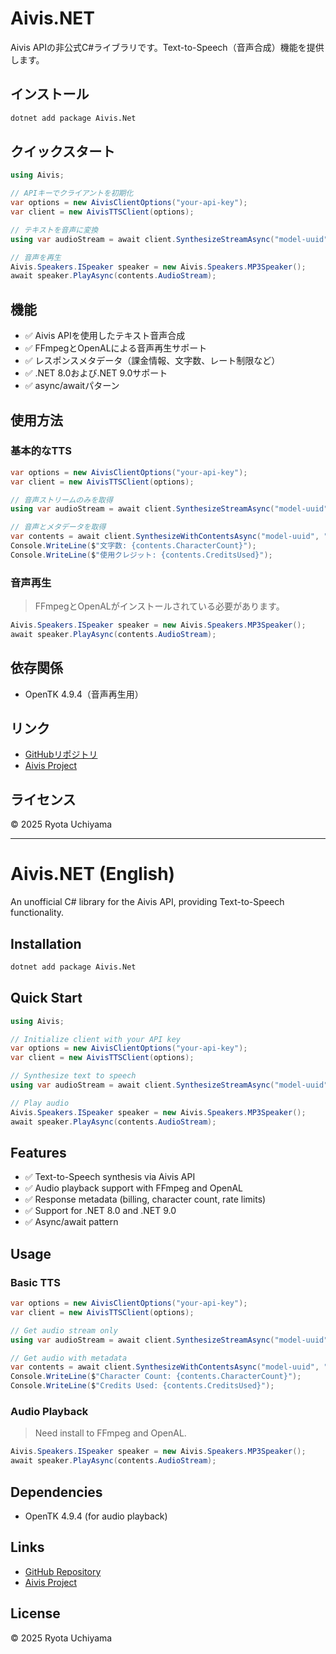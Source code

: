 # Aivis.NET

Aivis APIの非公式C#ライブラリです。Text-to-Speech（音声合成）機能を提供します。

## インストール

```bash
dotnet add package Aivis.Net
```

## クイックスタート

```csharp
using Aivis;

// APIキーでクライアントを初期化
var options = new AivisClientOptions("your-api-key");
var client = new AivisTTSClient(options);

// テキストを音声に変換
using var audioStream = await client.SynthesizeStreamAsync("model-uuid", "こんにちは、世界！");

// 音声を再生
Aivis.Speakers.ISpeaker speaker = new Aivis.Speakers.MP3Speaker();
await speaker.PlayAsync(contents.AudioStream);
```

## 機能

- ✅ Aivis APIを使用したテキスト音声合成
- ✅ FFmpegとOpenALによる音声再生サポート
- ✅ レスポンスメタデータ（課金情報、文字数、レート制限など）
- ✅ .NET 8.0および.NET 9.0サポート
- ✅ async/awaitパターン

## 使用方法

### 基本的なTTS

```csharp
var options = new AivisClientOptions("your-api-key");
var client = new AivisTTSClient(options);

// 音声ストリームのみを取得
using var audioStream = await client.SynthesizeStreamAsync("model-uuid", "こんにちは、世界！");

// 音声とメタデータを取得
var contents = await client.SynthesizeWithContentsAsync("model-uuid", "ここにテキストを入力");
Console.WriteLine($"文字数: {contents.CharacterCount}");
Console.WriteLine($"使用クレジット: {contents.CreditsUsed}");
```

### 音声再生
> FFmpegとOpenALがインストールされている必要があります。

```csharp
Aivis.Speakers.ISpeaker speaker = new Aivis.Speakers.MP3Speaker();
await speaker.PlayAsync(contents.AudioStream);
```

## 依存関係

- OpenTK 4.9.4（音声再生用）

## リンク

- [GitHubリポジトリ](https://github.com/Atoyr/Aivis-net)
- [Aivis Project](https://aivis-project.com)

## ライセンス

© 2025 Ryota Uchiyama

---

# Aivis.NET (English)

An unofficial C# library for the Aivis API, providing Text-to-Speech functionality.

## Installation

```bash
dotnet add package Aivis.Net
```

## Quick Start

```csharp
using Aivis;

// Initialize client with your API key
var options = new AivisClientOptions("your-api-key");
var client = new AivisTTSClient(options);

// Synthesize text to speech
using var audioStream = await client.SynthesizeStreamAsync("model-uuid", "こんにちは、世界！");

// Play audio
Aivis.Speakers.ISpeaker speaker = new Aivis.Speakers.MP3Speaker();
await speaker.PlayAsync(contents.AudioStream);
```

## Features

- ✅ Text-to-Speech synthesis via Aivis API
- ✅ Audio playback support with FFmpeg and OpenAL
- ✅ Response metadata (billing, character count, rate limits)
- ✅ Support for .NET 8.0 and .NET 9.0
- ✅ Async/await pattern

## Usage

### Basic TTS

```csharp
var options = new AivisClientOptions("your-api-key");
var client = new AivisTTSClient(options);

// Get audio stream only
using var audioStream = await client.SynthesizeStreamAsync("model-uuid", "こんにちは、世界！");

// Get audio with metadata
var contents = await client.SynthesizeWithContentsAsync("model-uuid", "Your text here");
Console.WriteLine($"Character Count: {contents.CharacterCount}");
Console.WriteLine($"Credits Used: {contents.CreditsUsed}");
```

### Audio Playback
> Need install to FFmpeg and OpenAL.
```csharp
Aivis.Speakers.ISpeaker speaker = new Aivis.Speakers.MP3Speaker();
await speaker.PlayAsync(contents.AudioStream);
```

## Dependencies

- OpenTK 4.9.4 (for audio playback)

## Links

- [GitHub Repository](https://github.com/Atoyr/Aivis-net)
- [Aivis Project](https://aivis-project.com)

## License

© 2025 Ryota Uchiyama
